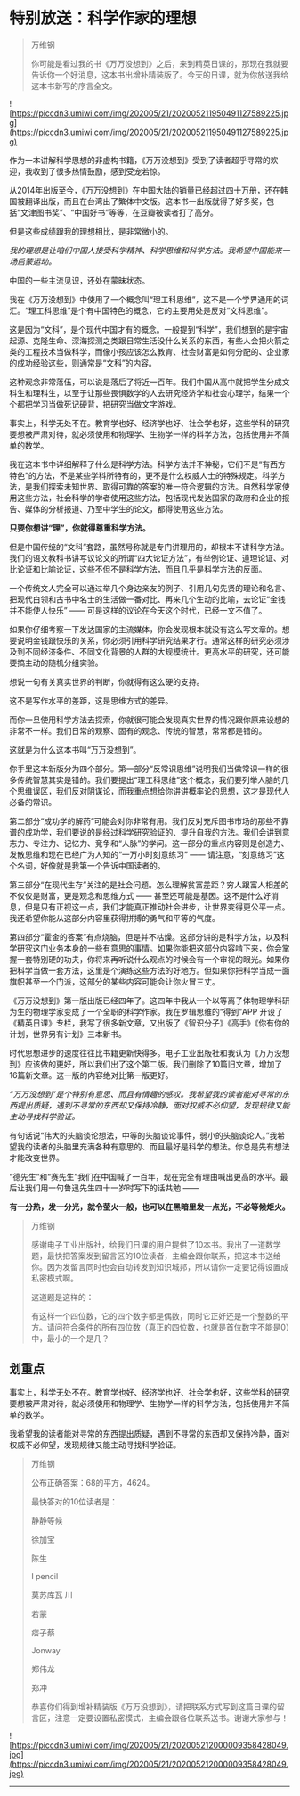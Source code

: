 # 特别放送：科学作家的理想

> 万维钢
> 
> 你可能是看过我的书《万万没想到》之后，来到精英日课的，那现在我就要告诉你一个好消息，这本书出增补精装版了。今天的日课，就为你放送我给这本书新写的序言全文。

![https://piccdn3.umiwi.com/img/202005/21/202005211950491127589225.jpg](https://piccdn3.umiwi.com/img/202005/21/202005211950491127589225.jpg)

作为一本讲解科学思想的非虚构书籍，《万万没想到》受到了读者超乎寻常的欢迎，我收到了很多热情鼓励，感到受宠若惊。

从2014年出版至今，《万万没想到》在中国大陆的销量已经超过四十万册，还在韩国被翻译出版，而且在台湾出了繁体中文版。这本书一出版就得了好多奖，包括“文津图书奖”、“中国好书”等等，在豆瓣被读者打了高分。

但是这些成绩跟我的理想相比，是非常微小的。

 *我的理想是让咱们中国人接受科学精神、科学思维和科学方法。我希望中国能来一场启蒙运动。*

中国的一些主流见识，还处在蒙昧状态。

我在《万万没想到》中使用了一个概念叫“理工科思维”，这不是一个学界通用的词汇。“理工科思维”是个有中国特色的概念，它的主要用处是反对“文科思维”。

这是因为“文科”，是个现代中国才有的概念。一般提到“科学”，我们想到的是宇宙起源、克隆生命、深海探测之类跟日常生活没什么关系的东西，有些人会把火箭之类的工程技术当做科学，而像小孩应该怎么教育、社会财富是如何分配的、企业家的成功经验这些，则通常是“文科”的内容。

这种观念非常落伍，可以说是落后了将近一百年。我们中国从高中就把学生分成文科生和理科生，以至于让那些畏惧数学的人去研究经济学和社会心理学，结果一个个都把学习当做死记硬背，把研究当做文字游戏。

事实上，科学无处不在。教育学也好、经济学也好、社会学也好，这些学科的研究要想被严肃对待，就必须使用和物理学、生物学一样的科学方法，包括使用并不简单的数学。

我在这本书中详细解释了什么是科学方法。科学方法并不神秘，它们不是“有西方特色”的方法，不是某些学科所特有的，更不是什么权威人士的特殊规定。科学方法，是我们探索未知世界、取得可靠的答案的唯一符合逻辑的方法。自然科学家使用这些方法，社会科学的学者使用这些方法，包括现代发达国家的政府和企业的报告、媒体的分析报道、乃至中学生的论文，都得使用这些方法。

 **只要你想讲“理”，你就得尊重科学方法。**

但是中国传统的“文科”套路，虽然号称就是专门讲理用的，却根本不讲科学方法。我们的语文教科书讲写议论文的所谓“四大论证方法”，有举例论证、道理论证、对比论证和比喻论证，这些不但不是科学方法，而且几乎是科学方法的反面。

一个传统文人完全可以通过举几个身边亲友的例子、引用几句先贤的理论和名言、把现代白领和古书中名士的生活做一番对比、再来几个生动的比喻，去论证“金钱并不能使人快乐” —— 可是这样的议论在今天这个时代，已经一文不值了。

如果你仔细考察一下发达国家的主流媒体，你会发现根本就没有这么写文章的。想要说明金钱跟快乐的关系，你必须引用科学研究结果才行。通常这样的研究必须涉及到不同经济条件、不同文化背景的人群的大规模统计。更高水平的研究，还可能要搞主动的随机分组实验。

想说一句有关真实世界的判断，你就得有这么硬的支持。

这不是写作水平的差距，这是思维方式的差异。

而你一旦使用科学方法去探索，你就很可能会发现真实世界的情况跟你原来设想的非常不一样。我们日常的观察、固有的观念、传统的智慧，常常都是错的。

这就是为什么这本书叫“万万没想到”。

你手里这本新版分为四个部分。第一部分“反常识思维”说明我们当做常识一样的很多传统智慧其实是错的。我们要提出“理工科思维”这个概念，我们要列举人脑的几个思维误区，我们反对阴谋论，而我重点想给你讲讲概率论的思想，这才是现代人必备的常识。

第二部分“成功学的解药”可能会对你非常有用。我们反对充斥图书市场的那些不靠谱的成功学，我们要说的是经过科学研究验证的、提升自我的方法。我们会讲到意志力、专注力、记忆力、竞争和“人脉”的学问。这一部分的重点内容则是创造力、发散思维和现在已经广为人知的“一万小时刻意练习” —— 请注意，“刻意练习”这个名词，好像就是我第一个告诉中国读者的。

第三部分“在现代生存”关注的是社会问题。怎么理解贫富差距？穷人跟富人相差的不仅仅是财富，更是观念和思维方式 —— 甚至还可能是基因。这不是什么好消息，但是只有正视这一点，我们才能真正推动社会进步，让世界变得更公平一点。我还希望你能从这部分内容里获得拼搏的勇气和平等的气度。

第四部分“霍金的答案”有点烧脑，但是并不枯燥。这部分讲的是科学方法，以及科学研究这门业务本身的一些有意思的事情。如果你能把这部分内容啃下来，你会掌握一套特别硬的功夫，你将来再听说什么观点的时候会有一个审视的眼光。如果你把科学当做一套方法，这里是个演练这些方法的好地方。但如果你把科学当成一面旗帜甚至一个门派，这部分的某些内容可能会让你火冒三丈。

《万万没想到》第一版出版已经四年了。这四年中我从一个以等离子体物理学科研为生的物理学家变成了一个全职的科学作家。我在罗辑思维的“得到”APP 开设了《精英日课》专栏，我写了很多新文章，又出版了《智识分子》《高手》《你有你的计划，世界另有计划》三本新书。

时代思想进步的速度往往比书籍更新快得多。电子工业出版社和我认为《万万没想到》应该做的更好，所以我们出了这个第二版。我们删除了10篇旧文章，增加了16篇新文章。这一版的内容绝对比第一版更好。

 *“万万没想到”是个特别有意思、而且有情趣的感叹。我希望我的读者能对寻常的东西提出质疑，遇到不寻常的东西却又保持冷静，面对权威不必仰望，发现规律又能主动寻找科学验证。*

有句话说“伟大的头脑谈论想法，中等的头脑谈论事件，弱小的头脑谈论人。”我希望我的读者的头脑里充满各种有意思的、而且最好是科学的想法。你总是先有想法才能改变世界。

“德先生”和“赛先生”我们在中国喊了一百年，现在完全有理由喊出更高的水平。最后让我们用一句鲁迅先生四十一岁时写下的话共勉 ——

 **有一分热，发一分光，就令萤火一般，也可以在黑暗里发一点光，不必等候炬火。**

> 万维钢
> 
> 感谢电子工业出版社，给我们日课的用户提供了10本书。我出了一道数学题，最快把答案发到留言区的10位读者，主编会跟你联系，把这本书送给你。因为发留言同时也会自动转发到知识城邦，所以请你一定要记得设置成私密模式啊。
> 
> 这道题是这样的：
> 
> 有这样一个四位数，它的四个数字都是偶数，同时它正好还是一个整数的平方。请问符合条件的所有四位数（真正的四位数，也就是首位数字不能是0）中，最小的一个是几？

## 划重点

事实上，科学无处不在。教育学也好、经济学也好、社会学也好，这些学科的研究要想被严肃对待，就必须使用和物理学、生物学一样的科学方法，包括使用并不简单的数学。

我希望我的读者能对寻常的东西提出质疑，遇到不寻常的东西却又保持冷静，面对权威不必仰望，发现规律又能主动寻找科学验证。

> 万维钢
> 
> 公布正确答案：68的平方，4624。
> 
> 最快答对的10位读者是：
> 
> 静静等候
> 
> 徐加宝
> 
> 陈生
> 
> I pencil
> 
> 莫苏库瓦 川
> 
> 若蒙
> 
> 痞子蔡
> 
> Jonway
> 
> 郑伟龙
> 
> 郑冲
> 
> 恭喜你们得到增补精装版《万万没想到》，请把联系方式写到这篇日课的留言区，注意一定要设置私密模式，主编会跟各位联系送书。谢谢大家参与！

![https://piccdn3.umiwi.com/img/202005/21/202005212000009358428049.jpg](https://piccdn3.umiwi.com/img/202005/21/202005212000009358428049.jpg)

---
